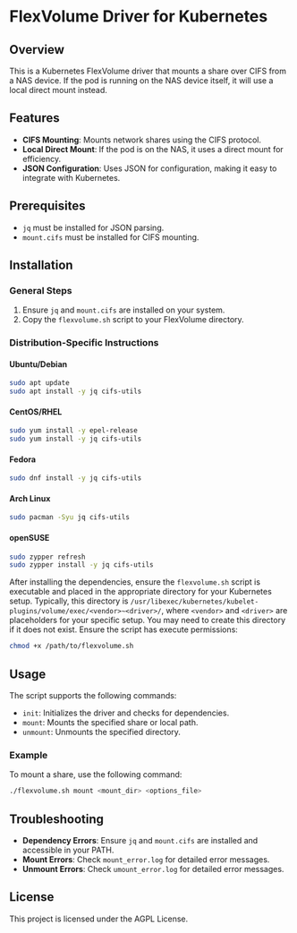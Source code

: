 # FlexVolume Driver for Kubernetes

## Overview

This is a Kubernetes FlexVolume driver that mounts a share over CIFS from a NAS device. If the pod is running on the NAS device itself, it will use a local direct mount instead.

## Features

- **CIFS Mounting**: Mounts network shares using the CIFS protocol.
- **Local Direct Mount**: If the pod is on the NAS, it uses a direct mount for efficiency.
- **JSON Configuration**: Uses JSON for configuration, making it easy to integrate with Kubernetes.

## Prerequisites

- `jq` must be installed for JSON parsing.
- `mount.cifs` must be installed for CIFS mounting.

## Installation

### General Steps

1. Ensure `jq` and `mount.cifs` are installed on your system.
2. Copy the `flexvolume.sh` script to your FlexVolume directory.

### Distribution-Specific Instructions

#### Ubuntu/Debian

```bash
sudo apt update
sudo apt install -y jq cifs-utils
```

#### CentOS/RHEL

```bash
sudo yum install -y epel-release
sudo yum install -y jq cifs-utils
```

#### Fedora

```bash
sudo dnf install -y jq cifs-utils
```

#### Arch Linux

```bash
sudo pacman -Syu jq cifs-utils
```

#### openSUSE

```bash
sudo zypper refresh
sudo zypper install -y jq cifs-utils
```

After installing the dependencies, ensure the `flexvolume.sh` script is executable and placed in the appropriate directory for your Kubernetes setup. Typically, this directory is `/usr/libexec/kubernetes/kubelet-plugins/volume/exec/<vendor>~<driver>/`, where `<vendor>` and `<driver>` are placeholders for your specific setup. You may need to create this directory if it does not exist. Ensure the script has execute permissions:

```bash
chmod +x /path/to/flexvolume.sh
```

## Usage

The script supports the following commands:

- `init`: Initializes the driver and checks for dependencies.
- `mount`: Mounts the specified share or local path.
- `unmount`: Unmounts the specified directory.

### Example

To mount a share, use the following command:

```bash
./flexvolume.sh mount <mount_dir> <options_file>
```

## Troubleshooting

- **Dependency Errors**: Ensure `jq` and `mount.cifs` are installed and accessible in your PATH.
- **Mount Errors**: Check `mount_error.log` for detailed error messages.
- **Unmount Errors**: Check `umount_error.log` for detailed error messages.

## License

This project is licensed under the AGPL License.
